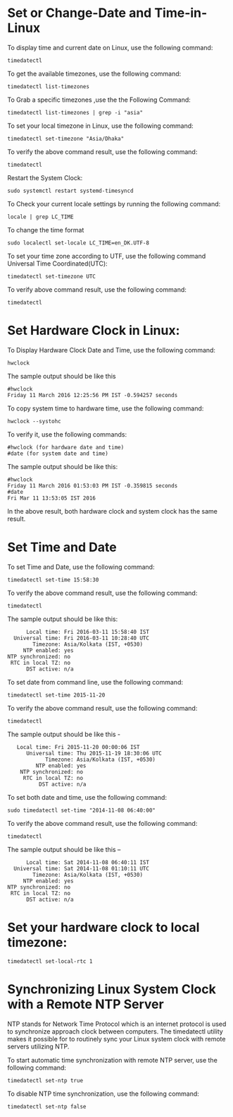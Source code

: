 # Set or Change-Date and Time-in-Linux

To display time and current date on Linux, use the following command:

    timedatectl
To get the available timezones, use the following command:

    timedatectl list-timezones
To Grab a specific timezones ,use the the Following Command:

    timedatectl list-timezones | grep -i "asia"
To set your local timezone in Linux, use the following command:

    timedatectl set-timezone "Asia/Dhaka"
To verify the above command result, use the following command:

    timedatectl
Restart the System Clock:

    sudo systemctl restart systemd-timesyncd
To Check your current locale settings by running the following command:

    locale | grep LC_TIME
To change the time format

    sudo localectl set-locale LC_TIME=en_DK.UTF-8
To set your time zone according to UTF, use the following command Universal Time Coordinated(UTC):

    timedatectl set-timezone UTC
To verify above command result, use the following command:

    timedatectl

# Set Hardware Clock in Linux:
To Display Hardware Clock Date and Time, use the following command:

    hwclock
The sample output should be like this

    #hwclock
    Friday 11 March 2016 12:25:56 PM IST -0.594257 seconds

To copy system time to hardware time, use the following command:

    hwclock --systohc
To verify it, use the following commands:

    #hwclock (for hardware date and time)
    #date (for system date and time)
The sample output should be like this:

    #hwclock
    Friday 11 March 2016 01:53:03 PM IST -0.359815 seconds
    #date
    Fri Mar 11 13:53:05 IST 2016
In the above result, both hardware clock and system clock has the same result.

# Set Time and Date
To set Time and Date, use the following command:

    timedatectl set-time 15:58:30
To verify the above command result, use the following command:

    timedatectl
The sample output should be like this:

          Local time: Fri 2016-03-11 15:58:40 IST
      Universal time: Fri 2016-03-11 10:28:40 UTC
            Timezone: Asia/Kolkata (IST, +0530)
         NTP enabled: yes
    NTP synchronized: no
     RTC in local TZ: no
          DST active: n/a
To set date from command line, use the following command:

    timedatectl set-time 2015-11-20
To verify the above command result, use the following command:

    timedatectl
The sample output should be like this -

       Local time: Fri 2015-11-20 00:00:06 IST
          Universal time: Thu 2015-11-19 18:30:06 UTC
                Timezone: Asia/Kolkata (IST, +0530)
             NTP enabled: yes
        NTP synchronized: no
         RTC in local TZ: no
              DST active: n/a 
To set both date and time, use the following command:

    sudo timedatectl set-time "2014-11-08 06:40:00"
To verify the above command result, use the following command:

    timedatectl
The sample output should be like this –

          Local time: Sat 2014-11-08 06:40:11 IST
      Universal time: Sat 2014-11-08 01:10:11 UTC
            Timezone: Asia/Kolkata (IST, +0530)
         NTP enabled: yes
    NTP synchronized: no
     RTC in local TZ: no
          DST active: n/a
          
# Set your hardware clock to local timezone:
    timedatectl set-local-rtc 1
    
# Synchronizing Linux System Clock with a Remote NTP Server
NTP stands for Network Time Protocol which is an internet protocol is used to synchronize approach clock between computers. 
The timedatectl utility makes it possible for to routinely sync your Linux system clock with remote servers utilizing NTP. 

To start automatic time synchronization with remote NTP server, use the following command:

    timedatectl set-ntp true
    
To disable NTP time synchronization, use the following command:

    timedatectl set-ntp false














